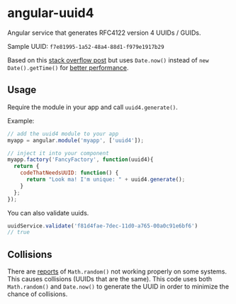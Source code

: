 # angular-uuid4

Angular service that generates RFC4122 version 4 UUIDs / GUIDs.

Sample UUID: `f7e81995-1a52-48a4-88d1-f979e1917b29`

Based on this [stack overflow post](http://stackoverflow.com/questions/105034/how-to-create-a-guid-uuid-in-javascript/2117523#2117523) but uses `Date.now()` instead of `new Date().getTime()` for [better performance](http://jsperf.com/date-now-vs-new-date).

## Usage

Require the module in your app and call `uuid4.generate()`.

Example:

``` javascript
// add the uuid4 module to your app
myapp = angular.module('myapp', ['uuid4']);

// inject it into your component
myapp.factory('FancyFactory', function(uuid4){
  return {
    codeThatNeedsUUID: function() {
      return "Look ma! I'm unique: " + uuid4.generate();
    }
  };
});
```

You can also validate uuids.

```javascript
uuidService.validate('f81d4fae-7dec-11d0-a765-00a0c91e6bf6')
// true
```

## Collisions

There are [reports](http://stackoverflow.com/questions/6906916/collisions-when-generating-uuids-in-javascript) of `Math.random()` not working properly on some systems. This causes collisions (UUIDs that are the same). This code uses both `Math.random()` and `Date.now()` to generate the UUID in order to minimize the chance of collisions.


